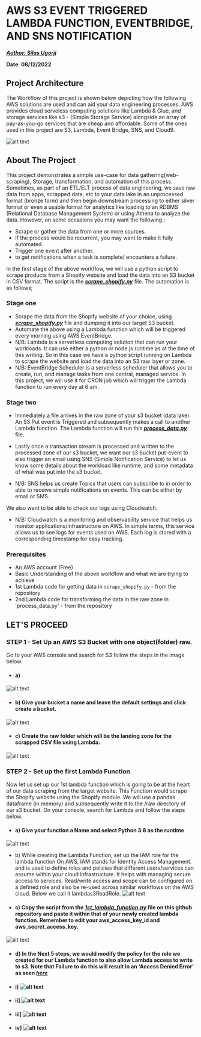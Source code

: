 # AWS S3 EVENT TRIGGERED LAMBDA FUNCTION, EVENTBRIDGE, AND SNS NOTIFICATION

**_[Author: Silas Ugorji](https://www.linkedin.com/in/silas-ugorji/)_**

**Date: 08/12/2022**

## Project Architecture
The Workflow of this project is shown below depicting how the following AWS solutions are used and can aid your data engineering processes. AWS provides cloud serveless computing solutions like Lambda & Glue, and storage services like s3 - (Simple Storage Service) alongside an array of pay-as-you-go services that are cheap and affordable. Some of the ones used in this project are S3, Lambda, Event Bridge, SNS, and Cloud9.


![alt text](https://github.com/silas247/AWS_S3_Lambda_Data_Transformation/blob/main/AWS_S3_Project.png?raw=true)

## About The Project
This project demonstrates a simple use-case for data gathering(web-scraping), Storage, transformation, and automation of this process. Sometimes, as part of an ETL/ELT process of data engineering, we save raw data from apps, scrapped data, etc to your data lake in an unprocessed format (bronze form) and then begin downstream processing to either silver format or even a usable format for analytics like loading to an RDBMS (Relational Database Management System) or using Athena to analyze the data. However, on some occasions you may want the following ;

* Scrape or gather the data from one or more sources.
* If the process would be recurrent, you may want to make it fully automated.
* Trigger one event after another.
* to get notifications when a task is complete/ encounters a failure.

In the first stage of the above workflow, we will use a python script to scrape products from a Shopify website and load the data into an S3 bucket in CSV format. The script is the **_[scrape_shopify.py](https://github.com/silas247/AWS_S3_Lambda_Data_Transformation/blob/main/scrape_data.py)_** file. The automation is as follows;
### Stage one

* Scrape the data from the Shopify website of your choice, using **_[scrape_shopify.py](https://github.com/silas247/AWS_S3_Lambda_Data_Transformation/blob/main/scrape_data.py)_** file and dumping it into our target S3 bucket.
* Automate the above using a Lambda function which will be triggered every morning using AWS EventBridge.
* N/B: Lambda is a serverless computing solution that can run your workloads. It can use either a python or node.js runtime as at the time of this writing. So in this case we have a python script running on Lambda to scrape the website and load the data into an S3 raw layer or zone.
* N/B: EventBridge Scheduler is a serverless scheduler that allows you to create, run, and manage tasks from one central, managed service. In this project, we will use it for CRON job which will trigger the Lambda function to run every day at 6 am.

### Stage two

* Immediately a file arrives in the raw zone of your s3 bucket (data lake).
An S3 Put event is Triggered and subsequently makes a call to another Lambda function. The Lambda function will run this **_[process_data.py](https://github.com/silas247/AWS_S3_Lambda_Data_Transformation)_** file.

* Lastly once a transaction stream is processed and written to the processed zone of our s3 bucket, we want our s3 bucket put-event to also trigger an email using SNS (Simple Notification Service) to let us know some details about the workload like runtime, and some metadata of what was put into the s3 bucket.
* N/B: SNS helps us create Topics that users can subscribe to in order to able to receive simple notifications on events. This can be either by email or SMS.

We also want to be able to check our logs using Cloudwatch.
* N/B: Cloudwatch is a monitoring and observability service that helps us monitor applications/infrastructure on AWS. In simple terms, this service allows us to see logs for events used on AWS. Each log is stored with a corresponding timestamp for easy tracking.

### Prerequisites

- An AWS account (Free)
- Basic Understanding of the above workflow and what we are trying to achieve
- 1st Lambda code for getting data in `scrape_shopify.py` - from the repository
- 2nd Lambda code for transforming the data in the raw zone in 'process_data.py' - from the repository


## LET'S PROCEED

### STEP 1 - Set Up an AWS S3 Bucket with one object(folder) raw.
Go to your AWS console and search for S3 follow the steps in the image below.
* #### a)

![alt text](https://github.com/silas247/AWS_S3_Lambda_Data_Transformation/blob/main/s3-files/S3_Bucket_1.png)

* #### b) Give your bucket a name and leave the default settings and click create a bucket.
![alt text](https://github.com/silas247/AWS_S3_Lambda_Data_Transformation/blob/main/s3-files/s3-2.JPG)

* #### c) Create the raw folder which will be the landing zone for the scrapped CSV file using Lambda.
![alt text](https://github.com/silas247/AWS_S3_Lambda_Data_Transformation/blob/main/s3-files/s3-3.JPG)

### STEP 2 - Set up the first Lambda Function

Now let us set up our 1st lambda function which is going to be at the heart of our data scraping from the target website. This Function would scrape the Shopify website using the Shopify module. We will use a pandas dataframe (in memory) and subsequently write it to the /raw directory of our s3 bucket. On your console, search for Lambda and follow the steps below.

* #### a) Give your function a Name and select Python 3.8 as the runtime
![alt text](https://github.com/silas247/AWS_S3_Lambda_Data_Transformation/blob/main/lambda_images/lambda_Set_Up_1_permissions.png)

* b) While creating the Lambda Function, set up the IAM role for the lambda function On AWS, IAM stands for Identity Access Management. and is used to define roles and policies that different users/services can assume within your cloud infrastructure. It helps with managing secure access to services. Read/write access and scope can be configured on a defined role and also be re-used across similar workflows on the AWS cloud. Below we call it lambdas3ReadRole.
![alt text](https://github.com/silas247/AWS_S3_Lambda_Data_Transformation/blob/main/lambda_images/lambda_Set_Up_2_permissions.png)

* #### c) Copy the script from the **_[1st_lambda_function.py](https://github.com/silas247/AWS_S3_Lambda_Data_Transformation/blob/main/lambda_images/1st_lambda_function.py)_** file on this github repository and paste it within that of your newly created lambda function. Remember to edit your aws_access_key_id and aws_secret_access_key.

![alt text](https://github.com/silas247/AWS_S3_Lambda_Data_Transformation/blob/main/lambda_images/lambda_Set_Up_4_permissions.png)

* #### d) In the Next 5 steps, we would modify the policy for the role we created for our Lambda function to also allow Lambda access to write to s3. Note that Failure to do this will result in an 'Access Denied Error' as seen **_[here](https://github.com/silas247/AWS_S3_Lambda_Data_Transformation/blob/main/CloudWatch/CloudwatchErrors.png)_**


* #### i] ![alt text](https://github.com/silas247/AWS_S3_Lambda_Data_Transformation/blob/main/lambda_images/lambda_Set_Up_5_permissions.png)

* #### ii] ![alt text](https://github.com/silas247/AWS_S3_Lambda_Data_Transformation/blob/main/lambda_images/lambda_Set_Up_6_policy.png)

* #### iii] ![alt text](https://github.com/silas247/AWS_S3_Lambda_Data_Transformation/blob/main/lambda_images/lambda_Set_Up_7_policy.png)

* #### iv] ![alt text](https://github.com/silas247/AWS_S3_Lambda_Data_Transformation/blob/main/lambda_images/lambda_Set_Up_8_policy.png)
